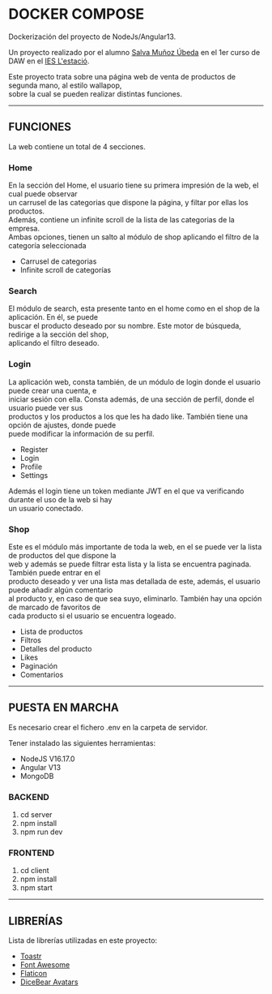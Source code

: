 <h1>DOCKER COMPOSE</h1>

<p style="text-align: justify">Dockerización del proyecto de NodeJs/Angular13.<br>
  
Un proyecto realizado por el alumno <a href="https://github.com/Salmu10">Salva Muñoz Úbeda</a> en el 1er curso de DAW en el <a href="https://portal.edu.gva.es/iestacio/">IES L'estació</a>.<br>
  
Este proyecto trata sobre una página web de venta de productos de segunda mano, al estilo wallapop,<br> sobre la cual se pueden realizar distintas funciones.</p>
<hr>
  
<h2>FUNCIONES</h2>
 
<p>La web contiene un total de 4 secciones.<p>
  
<h3>Home</h3>
<p>En la sección del Home, el usuario tiene su primera impresión de la web, el cual puede observar<br>
un carrusel de las categorias que dispone la página, y filtar por ellas los productos.<br>
Además, contiene un infinite scroll de la lista de las categorias de la empresa.<br>
Ambas opciones, tienen un salto al módulo de shop aplicando el filtro de la categoría seleccionada</p>
<ul>
  <li>Carrusel de categorias</li>
  <li>Infinite scroll de categorías</li>
</ul>

<h3>Search</h3>
<p>El módulo de search, esta presente tanto en el home como en el shop de la aplicación. En él, se puede<br>
buscar el producto deseado por su nombre. Este motor de búsqueda, redirige a la sección del shop,<br>
aplicando el filtro deseado.</p>

<h3>Login</h3>
<p>La aplicación web, consta también, de un módulo de login donde el usuario puede crear una cuenta, e<br> iniciar sesión con ella. Consta además, de una sección de perfil, donde el usuario puede ver sus<br> productos y los productos a los que les ha dado like. También tiene una opción de ajustes, donde puede<br>
puede modificar la información de su perfil.</p>
<ul>
  <li>Register</li>
  <li>Login</li>
  <li>Profile</li>
  <li>Settings</li>
</ul>
<p>Además el login tiene un token mediante JWT en el que va verificando durante el uso de la web si hay<br>
un usuario conectado.</p>
 
<h3>Shop</h3>
<p>Este es el módulo más importante de toda la web, en el se puede ver la lista de productos del que dispone la<br>
web y además se puede filtrar esta lista y la lista se encuentra paginada. También puede entrar en el<br>
producto deseado y ver una lista mas detallada de este, además, el usuario puede añadir algún comentario<br>
al producto y, en caso de que sea suyo, eliminarlo. También hay una opción de marcado de favoritos de<br> cada producto si el usuario se encuentra logeado.</p>
<ul>
  <li>Lista de productos</li>
  <li>Filtros</li>
  <li>Detalles del producto</li>
  <li>Likes</li>
  <li>Paginación</li>
  <li>Comentarios</li>
</ul>

<hr>

<h2>PUESTA EN MARCHA</h2>

<p>Es necesario crear el fichero .env en la carpeta de servidor.</p>
<p>Tener instalado las siguientes herramientas:<br>

- NodeJS V16.17.0<br>
- Angular V13<br>
- MongoDB</p>

<h3>BACKEND</h3>
<ol>
  <li>cd server</li>
  <li>npm install</li>
  <li>npm run dev</li>
</ol>

<h3>FRONTEND</h3>
<ol>
  <li>cd client</li>
  <li>npm install</li>
  <li>npm start</li>
</ol>


<hr>

<h2>LIBRERÍAS</h2>

<p>Lista de librerías utilizadas en este proyecto:</p>

<ul>
  <li><a href="https://codeseven.github.io/toastr/">Toastr</a></li>
  <li><a href="https://fontawesome.com/">Font Awesome</a></li>
  <li><a href="https://www.flaticon.es/">Flaticon</a></li>
  <li><a href="https://avatars.dicebear.com/">DiceBear Avatars</a></li>
</ul>
 
